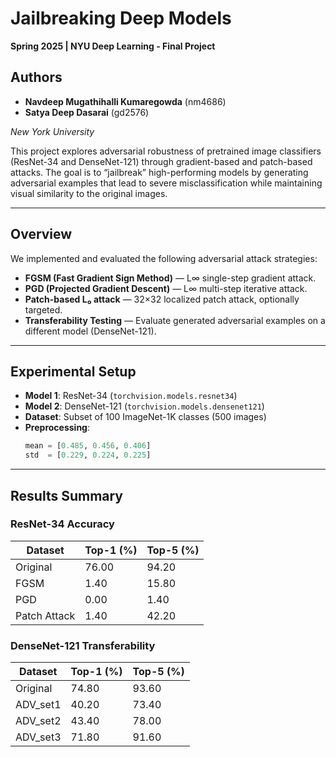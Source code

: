 # Jailbreaking Deep Models

**Spring 2025 | NYU Deep Learning - Final Project**

## Authors

- **Navdeep Mugathihalli Kumaregowda** (nm4686)  
- **Satya Deep Dasarai** (gd2576)  

_New York University_


This project explores adversarial robustness of pretrained image classifiers (ResNet-34 and DenseNet-121) through gradient-based and patch-based attacks. The goal is to “jailbreak” high-performing models by generating adversarial examples that lead to severe misclassification while maintaining visual similarity to the original images.

---

##  Overview

We implemented and evaluated the following adversarial attack strategies:

- **FGSM (Fast Gradient Sign Method)** — L∞ single-step gradient attack.
- **PGD (Projected Gradient Descent)** — L∞ multi-step iterative attack.
- **Patch-based L₀ attack** — 32×32 localized patch attack, optionally targeted.
- **Transferability Testing** — Evaluate generated adversarial examples on a different model (DenseNet-121).

---

##  Experimental Setup

- **Model 1**: ResNet-34 (`torchvision.models.resnet34`)
- **Model 2**: DenseNet-121 (`torchvision.models.densenet121`)
- **Dataset**: Subset of 100 ImageNet-1K classes (500 images)
- **Preprocessing**:
  ```python
  mean = [0.485, 0.456, 0.406]
  std  = [0.229, 0.224, 0.225]

---

##  Results Summary

###  ResNet-34 Accuracy

| Dataset     | Top-1 (%) | Top-5 (%) |
|-------------|-----------|-----------|
| Original    | 76.00     | 94.20     |
| FGSM        | 1.40      | 15.80     |
| PGD         | 0.00      | 1.40      |
| Patch Attack| 1.40      | 42.20     |

###  DenseNet-121 Transferability

| Dataset     | Top-1 (%) | Top-5 (%) |
|-------------|-----------|-----------|
| Original    | 74.80     | 93.60     |
| ADV_set1    | 40.20     | 73.40     |
| ADV_set2    | 43.40     | 78.00     |
| ADV_set3    | 71.80     | 91.60     |

